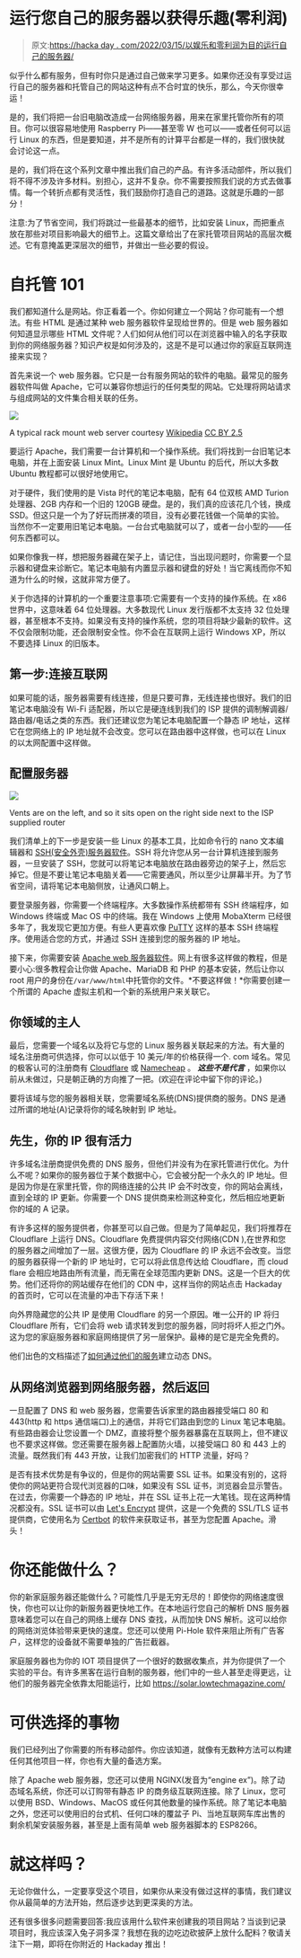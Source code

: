 # 运行您自己的服务器以获得乐趣(零利润)

> 原文:[https://hacka day . com/2022/03/15/以娱乐和零利润为目的运行自己的服务器/](https://hackaday.com/2022/03/15/run-your-own-server-for-fun-and-zero-profit/)

似乎什么都有服务，但有时你只是通过自己做来学习更多。如果你还没有享受过运行自己的服务器和托管自己的网站这种有点不合时宜的快乐，那么，今天你很幸运！

是的，我们将把一台旧电脑改造成一台网络服务器，用来在家里托管你所有的项目。你可以很容易地使用 Raspberry Pi——甚至零 W 也可以——或者任何可以运行 Linux 的东西，但是要知道，并不是所有的计算平台都是一样的，我们很快就会讨论这一点。

是的，我们将在这个系列文章中推出我们自己的产品。有许多活动部件，所以我们将不得不涉及许多材料。别担心，这并不复杂。你不需要按照我们说的方式去做事情。每一个转折点都有灵活性，我们鼓励你打造自己的道路。这就是乐趣的一部分！

注意:为了节省空间，我们将跳过一些最基本的细节，比如安装 Linux，而把重点放在那些对项目影响最大的细节上。这篇文章给出了在家托管项目网站的高层次概述。它有意掩盖更深层次的细节，并做出一些必要的假设。

# 自托管 101

我们都知道什么是网站。你正看着一个。你如何建立一个网站？你可能有一个想法。有些 HTML 是通过某种 web 服务器软件呈现给世界的。但是 web 服务器如何知道显示哪些 HTML 文件呢？人们如何从他们可以在浏览器中输入的名字获取到你的网络服务器？知识产权是如何涉及的，这是不是可以通过你的家庭互联网连接来实现？

首先来说一个 web 服务器。它只是一台有服务网站的软件的电脑。最常见的服务器软件叫做 Apache，它可以兼容你想运行的任何类型的网站。它处理将网站请求与组成网站的文件集合相关联的任务。

[![](../Images/d84c177f001bc7b6027eb3edb9777134.png)](https://hackaday.com/wp-content/uploads/2022/02/1920px-Inside_and_Rear_of_Webserver.jpg)

A typical rack mount web server courtesy [Wikipedia](https://en.wikipedia.org/wiki/Web_server) [CC BY 2.5](https://creativecommons.org/licenses/by/2.5)

要运行 Apache，我们需要一台计算机和一个操作系统。我们将找到一台旧笔记本电脑，并在上面安装 Linux Mint。Linux Mint 是 Ubuntu 的后代，所以大多数 Ubuntu 教程都可以很好地使用它。

对于硬件，我们使用的是 Vista 时代的笔记本电脑，配有 64 位双核 AMD Turion 处理器、2GB 内存和一个旧的 120GB 硬盘。是的，我们真的应该花几个钱，换成 SSD。但这只是一个为了好玩而拼凑的项目，没有必要花钱做一个简单的实验。当然你不一定要用旧笔记本电脑。一台台式电脑就可以了，或者一台小型的——任何东西都可以。

如果你像我一样，想把服务器藏在架子上，请记住，当出现问题时，你需要一个显示器和键盘来诊断它。笔记本电脑有内置显示器和键盘的好处！当它离线而你不知道为什么的时候，这就非常方便了。

关于你选择的计算机的一个重要注意事项:它需要有一个支持的操作系统。在 x86 世界中，这意味着 64 位处理器。大多数现代 Linux 发行版都不太支持 32 位处理器，甚至根本不支持。如果没有支持的操作系统，您的项目将缺少最新的软件。这不仅会限制功能，还会限制安全性。你不会在互联网上运行 Windows XP，所以不要选择 Linux 的旧版本。

## 第一步:连接互联网

如果可能的话，服务器需要有线连接，但是只要可靠，无线连接也很好。我们的旧笔记本电脑没有 Wi-Fi 适配器，所以它是硬连线到我们的 ISP 提供的调制解调器/路由器/电话之类的东西。我们还建议您为笔记本电脑配置一个静态 IP 地址，这样它在您网络上的 IP 地址就不会改变。您可以在路由器中这样做，也可以在 Linux 的以太网配置中这样做。

## 配置服务器

[![](../Images/7c2678747b432dac748c4a7332eaed35.png)](https://hackaday.com/wp-content/uploads/2022/02/TheLaptopServer.jpg)

Vents are on the left, and so it sits open on the right side next to the ISP supplied router

我们清单上的下一步是安装一些 Linux 的基本工具，比如命令行的 nano 文本编辑器和 [SSH(安全外壳)服务器软件](https://www.cyberciti.biz/faq/ubuntu-linux-install-openssh-server/)。SSH 将允许您从另一台计算机连接到服务器，一旦安装了 SSH，您就可以将笔记本电脑放在路由器旁边的架子上，然后忘掉它。但是不要让笔记本电脑关着——它需要通风，所以至少让屏幕半开。为了节省空间，请将笔记本电脑侧放，让通风口朝上。

要登录服务器，你需要一个终端程序。大多数操作系统都带有 SSH 终端程序，如 Windows 终端或 Mac OS 中的终端。我在 Windows 上使用 MobaXterm 已经很多年了，我发现它更加方便。有些人更喜欢像 [PuTTY](https://www.putty.org/) 这样的基本 SSH 终端程序。使用适合您的方式，并通过 SSH 连接到您的服务器的 IP 地址。

接下来，你需要安装 [Apache web 服务器软件](https://httpd.apache.org/)。网上有很多这样做的教程，但是要小心:很多教程会让你做 Apache、MariaDB 和 PHP 的基本安装，然后让你以 root 用户的身份在`/var/www/html`中托管你的文件。*不要这样做！*你需要创建一个所谓的 Apache 虚拟主机和一个新的系统用户来关联它。

## 你领域的主人

最后，您需要一个域名以及将它与您的 Linux 服务器关联起来的方法。有大量的域名注册商可供选择，你可以以低于 10 美元/年的价格获得一个. com 域名。常见的极客认可的注册商有 [Cloudflare](https://www.cloudflare.com/learning/dns/glossary/what-is-a-domain-name-registrar/) 或 [Namecheap](https://www.namecheap.com/) 。 ***这些不是代言*** ，如果你以前从未做过，只是朝正确的方向推了一把。(欢迎在评论中留下你的评论。)

要将该域与您的服务器相关联，您需要域名系统(DNS)提供商的服务。DNS 是通过所谓的地址(A)记录将你的域名映射到 IP 地址。

## 先生，你的 IP 很有活力

许多域名注册商提供免费的 DNS 服务，但他们并没有为在家托管进行优化。为什么不呢？如果你的服务器位于某个数据中心，它会被分配一个永久的 IP 地址。但是因为你是在家里托管，你的网络连接的公共 IP 会不时改变，你的网站会离线，直到全球的 IP 更新。你需要一个 DNS 提供商来检测这种变化，然后相应地更新你的域的 A 记录。

有许多这样的服务提供者，你甚至可以自己做。但是为了简单起见，我们将推荐在 Cloudflare 上运行 DNS。Cloudflare 免费提供内容交付网络(CDN ),在世界和您的服务器之间增加了一层。这很方便，因为 Cloudflare 的 IP 永远不会改变。当您的服务器获得一个新的 IP 地址时，它可以将此信息传达给 Cloudflare，而 cloud flare 会相应地路由所有流量，而无需在全球范围内更新 DNS。这是一个巨大的优势。他们还将你的网站缓存在他们的 CDN 中，这样当你的网站点击 Hackaday 的首页时，它可以在流量的冲击下存活下来！

向外界隐藏您的公共 IP 是使用 Cloudflare 的另一个原因。唯一公开的 IP 将归 Cloudflare 所有，它们会将 web 请求转发到您的服务器，同时将坏人拒之门外。这为您的家庭服务器和家庭网络提供了另一层保护。最棒的是它是完全免费的。

他们出色的文档描述了[如何通过他们的服务](https://support.cloudflare.com/hc/en-us/articles/360020524512-Manage-dynamic-IPs-in-Cloudflare-DNS-programmatically)建立动态 DNS。

## 从网络浏览器到网络服务器，然后返回

一旦配置了 DNS 和 web 服务器，您需要告诉家里的路由器接受端口 80 和 443(http 和 https 通信端口)上的通信，并将它们路由到您的 Linux 笔记本电脑。有些路由器会让您设置一个 DMZ，直接将整个服务器暴露在互联网上，但不建议也不要求这样做。您还需要在服务器上配置防火墙，以接受端口 80 和 443 上的流量。既然我们有 443 开放，让我们加密我们的 HTTP 流量，好吗？

是否有技术优势是有争议的，但是你的网站需要 SSL 证书。如果没有别的，这将使你的网站更符合现代浏览器的口味，如果没有 SSL 证书，浏览器会显示警告。在过去，你需要一个静态的 IP 地址，并在 SSL 证书上花一大笔钱。现在这两种情况都没有。SSL 证书可以由 [Let's Encrypt](https://letsencrypt.org/) 提供，这是一个免费的 SSL/TLS 证书提供商，它使用名为 [Certbot](https://certbot.eff.org/) 的软件来获取证书，甚至为您配置 Apache。滑头！

# 你还能做什么？

你的新家庭服务器还能做什么？可能性几乎是无穷无尽的！即使你的网络速度很快，你也可以让你的新服务器更快地工作。在本地运行您自己的解析 DNS 服务器意味着您可以在自己的网络上缓存 DNS 查找，从而加快 DNS 解析。这可以给你的网络浏览体验带来更快的速度。您还可以使用 Pi-Hole 软件来阻止所有广告客户，这样您的设备就不需要单独的广告拦截器。

家庭服务器也为你的 IOT 项目提供了一个很好的数据收集点，并为你提供了一个实验的平台。有许多黑客在运行自制的服务器，他们中的一些人甚至走得更远，让他们的服务器完全依靠太阳能运行，比如 https://solar.lowtechmagazine.com/

# 可供选择的事物

我们已经列出了你需要的所有移动部件。你应该知道，就像有无数种方法可以构建任何其他项目一样，你也有大量的备选方案。

除了 Apache web 服务器，您还可以使用 NGINX(发音为“engine ex”)。除了动态域名系统，你还可以订购带有静态 IP 的商务级互联网连接。除了 Linux，您可以使用 BSD、Windows、MacOS 或任何其他数量的操作系统。除了笔记本电脑之外，您还可以使用旧的台式机、任何口味的覆盆子 Pi、当地互联网车库出售的剩余机架安装服务器，甚至是上面有简单 web 服务器脚本的 ESP8266。

# 就这样吗？

无论你做什么，一定要享受这个项目，如果你从来没有做过这样的事情，我们建议你从最简单的方法开始，然后逐步达到更深奥的方法。

还有很多很多问题需要回答:我应该用什么软件来创建我的项目网站？当谈到记录项目时，我应该深入兔子洞多深？我想在我的边吃边砍披萨上放什么配料？敬请关注下一期，即将在你附近的 Hackaday 推出！